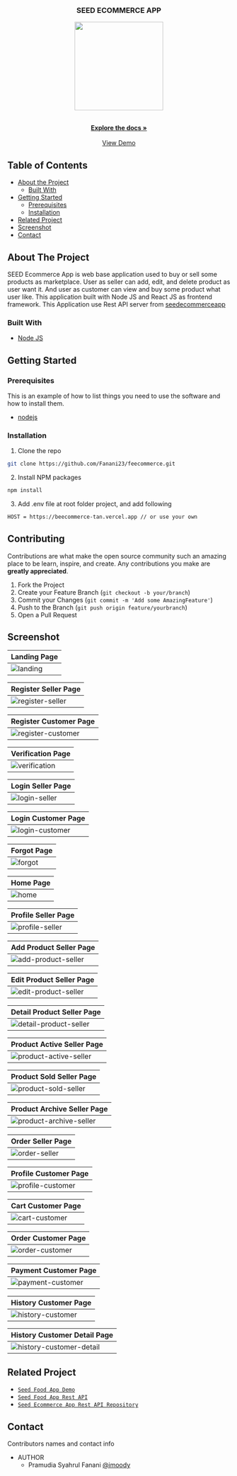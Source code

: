 <br />
<p align="center">

  <h3 align="center">SEED ECOMMERCE APP</h3>
  <p align="center">
    <image align="center" width="200" src='./public/demo/logo.png' />
  </p>

  <p align="center">
    <br />
    <a href="https://github.com/Fanani23/fefoodapp.git"><strong>Explore the docs »</strong></a>
    <br />
    <br />
    <a href="https://feecommerce.vercel.app/">View Demo</a>
  </p>
</p>

<!-- TABLE OF CONTENTS -->

## Table of Contents

- [About the Project](#about-the-project)
  - [Built With](#built-with)
- [Getting Started](#getting-started)
  - [Prerequisites](#prerequisites)
  - [Installation](#installation)
- [Related Project](#related-project)
- [Screenshot](#screenshot)
- [Contact](#contact)

<!-- ABOUT THE PROJECT -->

## About The Project

SEED Ecommerce App is web base application used to buy or sell some products as marketplace. User as seller can add, edit, and delete product as user want it. And user as customer can view and buy some product what user like. This application built with Node JS and React JS as frontend framework.
This Application use Rest API server from [seedecommerceapp](https://beecommerce-tan.vercel.app/)

### Built With

- [Node JS](https://nodejs.org/en/docs/)

<!-- GETTING STARTED -->

## Getting Started

### Prerequisites

This is an example of how to list things you need to use the software and how to install them.

- [nodejs](https://nodejs.org/en/download/)

### Installation

1. Clone the repo

```sh
git clone https://github.com/Fanani23/feecommerce.git
```

2. Install NPM packages

```sh
npm install
```

3. Add .env file at root folder project, and add following

```sh
HOST = https://beecommerce-tan.vercel.app // or use your own

```

<!-- CONTRIBUTING -->

## Contributing

Contributions are what make the open source community such an amazing place to be learn, inspire, and create. Any contributions you make are **greatly appreciated**.

1. Fork the Project
2. Create your Feature Branch (`git checkout -b your/branch`)
3. Commit your Changes (`git commit -m 'Add some AmazingFeature'`)
4. Push to the Branch (`git push origin feature/yourbranch`)
5. Open a Pull Request

<!-- SCREENSHOT -->

## Screenshot

| Landing Page                                              |
| --------------------------------------------------------- |
| ![landing](/public/demo/main.png?raw=true "Landing Page") |

| Register Seller Page                                                                 |
| ------------------------------------------------------------------------------------ |
| ![register-seller](/public/demo/register-seller.png?raw=true "Register Seller Page") |

| Register Customer Page                                                                     |
| ------------------------------------------------------------------------------------------ |
| ![register-customer](/public/demo/register-customer.png?raw=true "Register Customer Page") |

| Verification Page                                                           |
| --------------------------------------------------------------------------- |
| ![verification](/public/demo/verification.png?raw=true "Verification Page") |

| Login Seller Page                                                           |
| --------------------------------------------------------------------------- |
| ![login-seller](/public/demo/login-seller.png?raw=true "Login Seller Page") |

| Login Customer Page                                                               |
| --------------------------------------------------------------------------------- |
| ![login-customer](/public/demo/login-customer.png?raw=true "Login Customer Page") |

| Forgot Page                                               |
| --------------------------------------------------------- |
| ![forgot](/public/demo/forgot.png?raw=true "Forgot Page") |

| Home Page                                           |
| --------------------------------------------------- |
| ![home](/public/demo/home.png?raw=true "Home Page") |

| Profile Seller Page                                                                |
| ---------------------------------------------------------------------------------- |
| ![profile-seller](/public/demo/profile-sellerr.png?raw=true "Profile Seller Page") |

| Add Product Seller Page                                                                |
| -------------------------------------------------------------------------------------- |
| ![add-product-seller](/public/demo/add-product.png?raw=true "Add Product Seller Page") |

| Edit Product Seller Page                                                                  |
| ----------------------------------------------------------------------------------------- |
| ![edit-product-seller](/public/demo/edit-product.png?raw=true "Edit Product Seller Page") |

| Detail Product Seller Page                                                                      |
| ----------------------------------------------------------------------------------------------- |
| ![detail-product-seller](/public/demo/detail-product.png?raw=true "Detail Product Seller Page") |

| Product Active Seller Page                                                                      |
| ----------------------------------------------------------------------------------------------- |
| ![product-active-seller](/public/demo/product-active.png?raw=true "Product Active Seller Page") |

| Product Sold Seller Page                                                                       |
| ---------------------------------------------------------------------------------------------- |
| ![product-sold-seller](/public/demo/product-archivedd.png?raw=true "Product Sold Seller Page") |

| Product Archive Seller Page                                                                      |
| ------------------------------------------------------------------------------------------------ |
| ![product-archive-seller](/public/demo/product-soldd.png?raw=true "Product Archive Seller Page") |

| Order Seller Page                                                            |
| ---------------------------------------------------------------------------- |
| ![order-seller](/public/demo/order-sellerr.png?raw=true "Order Seller Page") |

| Profile Customer Page                                                                    |
| ---------------------------------------------------------------------------------------- |
| ![profile-customer](/public/demo/profile-customerr.png?raw=true "Profile Customer Page") |

| Cart Customer Page                                                             |
| ------------------------------------------------------------------------------ |
| ![cart-customer](/public/demo/cart-customer.png?raw=true "Cart Customer Page") |

| Order Customer Page                                                               |
| --------------------------------------------------------------------------------- |
| ![order-customer](/public/demo/order-customer.png?raw=true "Order Customer Page") |

| Payment Customer Page                                                          |
| ------------------------------------------------------------------------------ |
| ![payment-customer](/public/demo/payment.png?raw=true "Payment Customer Page") |

| History Customer Page                                                                    |
| ---------------------------------------------------------------------------------------- |
| ![history-customer](/public/demo/history-customerr.png?raw=true "History Customer Page") |

| History Customer Detail Page                                                                                 |
| ------------------------------------------------------------------------------------------------------------ |
| ![history-customer-detail](/public/demo/history-customer-detail.png?raw=true "History Customer Detail Page") |

<!-- RELATED PROJECT -->

## Related Project

- [`Seed Food App Demo`](https://feecommerce.vercel.app/)
- [`Seed Food App Rest API`](https://beecommerce-tan.vercel.app/)
- [`Seed Ecommerce App Rest API Repository`](https://github.com/Fanani23/feecommerce.git)

<!-- CONTACT -->

## Contact

Contributors names and contact info

- AUTHOR
  - Pramudia Syahrul Fanani [@imoody](https://github.com/Fanani23/)
